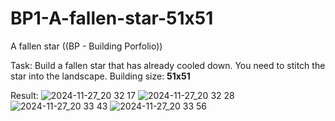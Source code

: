 # BP1-A-fallen-star-51x51
A fallen star
((BP - Building Porfolio))

Task:
Build a fallen star that has already cooled down. You need to stitch the star into the landscape. Building size: **51x51**

Result:
![2024-11-27_20 32 17](https://github.com/user-attachments/assets/2c6d0363-1a0a-4ac0-a69c-ce3a88f37027)
![2024-11-27_20 32 28](https://github.com/user-attachments/assets/753d3025-3882-4336-8362-136a52d553d0)
![2024-11-27_20 33 43](https://github.com/user-attachments/assets/6b629769-10e0-424a-9960-98f997b51470)
![2024-11-27_20 33 56](https://github.com/user-attachments/assets/91317b7f-c5a9-499f-b4fb-6976c3dc6984)
